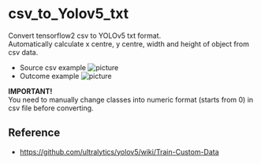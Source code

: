# csv_to_Yolov5_txt
Convert tensorflow2 csv to YOLOv5 txt format. </br>
Automatically calculate x centre, y centre, width and height of object from csv data.

- Source csv example
![picture](https://github.com/boguss1225/ObjectDetectionGUI/blob/master/screenshot/csv_example.png)
- Outcome example
![picture](https://github.com/boguss1225/ObjectDetectionGUI/blob/master/screenshot/yolo_example.png)

**IMPORTANT!** </br>
You need to manually change classes into numeric format (starts from 0) in csv file before converting.</br>

## Reference
- https://github.com/ultralytics/yolov5/wiki/Train-Custom-Data

